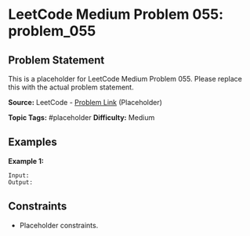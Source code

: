 # LeetCode Medium Problem 055: problem_055

## Problem Statement

This is a placeholder for LeetCode Medium Problem 055.
Please replace this with the actual problem statement.

**Source:** LeetCode - [Problem Link](https://leetcode.com/problems/problem-055/) (Placeholder)

**Topic Tags:** #placeholder
**Difficulty:** Medium

## Examples

**Example 1:**

```
Input:
Output:
```

## Constraints

- Placeholder constraints.
